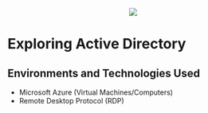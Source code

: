 <p align="center">
<img src="https://github.com/SpyderSec30/Active-Directory-within-Azure/assets/174487140/7ddd433c-a1ae-4f50-8075-20cd11ef33c0"/>
</p>

<h1>Exploring Active Directory</h1>

<h2>Environments and Technologies Used</h2>

- Microsoft Azure (Virtual Machines/Computers)
- Remote Desktop Protocol (RDP)

